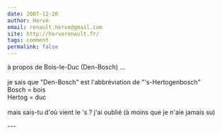 ```yaml
---
date: 2007-12-20
author: Hervé
email: renault.herve@gmail.com
site: http://herverenault.fr/
tags: comment
permalink: false
---
```


<p>à propos de Bois-le-Duc (Den-Bosch) ...<br />
<br />
je sais que &quot;Den-Bosch&quot; est l'abbréviation de &quot;'s-Hertogenbosch&quot;<br />
Bosch = bois<br />
Hertog = duc<br />
<br />
mais sais-tu d'où vient le 's ? j'ai oublié (à moins que je n'aie jamais su)<br />
</p>
---
